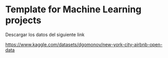 # Template for Machine Learning projects
Descargar los datos del siguiente link

https://www.kaggle.com/datasets/dgomonov/new-york-city-airbnb-open-data